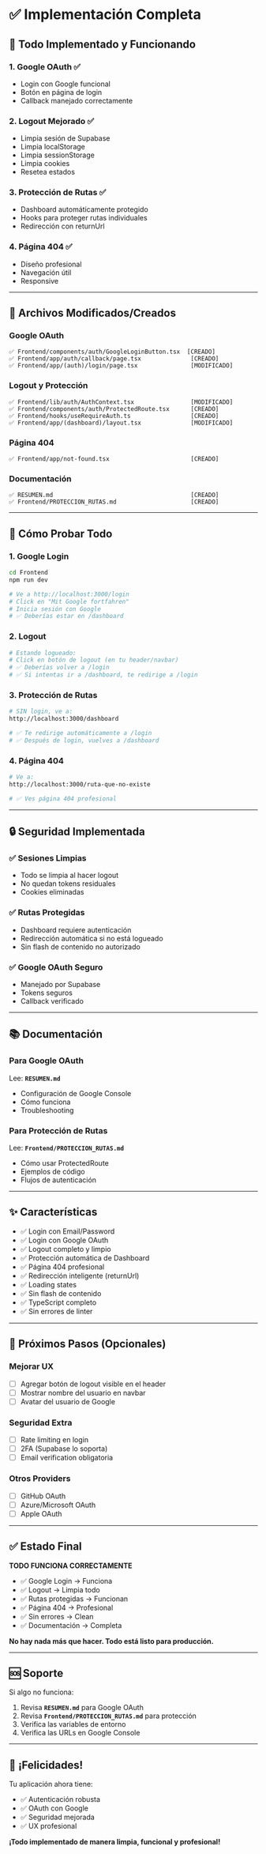 # ✅ Implementación Completa

## 🎉 Todo Implementado y Funcionando

### 1. Google OAuth ✅
- Login con Google funcional
- Botón en página de login
- Callback manejado correctamente

### 2. Logout Mejorado ✅
- Limpia sesión de Supabase
- Limpia localStorage
- Limpia sessionStorage  
- Limpia cookies
- Resetea estados

### 3. Protección de Rutas ✅
- Dashboard automáticamente protegido
- Hooks para proteger rutas individuales
- Redirección con returnUrl

### 4. Página 404 ✅
- Diseño profesional
- Navegación útil
- Responsive

---

## 📁 Archivos Modificados/Creados

### Google OAuth
```
✅ Frontend/components/auth/GoogleLoginButton.tsx  [CREADO]
✅ Frontend/app/auth/callback/page.tsx              [CREADO]
✅ Frontend/app/(auth)/login/page.tsx               [MODIFICADO]
```

### Logout y Protección
```
✅ Frontend/lib/auth/AuthContext.tsx                [MODIFICADO]
✅ Frontend/components/auth/ProtectedRoute.tsx      [CREADO]
✅ Frontend/hooks/useRequireAuth.ts                 [CREADO]
✅ Frontend/app/(dashboard)/layout.tsx              [MODIFICADO]
```

### Página 404
```
✅ Frontend/app/not-found.tsx                       [CREADO]
```

### Documentación
```
✅ RESUMEN.md                                       [CREADO]
✅ Frontend/PROTECCION_RUTAS.md                     [CREADO]
```

---

## 🚀 Cómo Probar Todo

### 1. Google Login
```bash
cd Frontend
npm run dev

# Ve a http://localhost:3000/login
# Click en "Mit Google fortfahren"
# Inicia sesión con Google
# ✅ Deberías estar en /dashboard
```

### 2. Logout
```bash
# Estando logueado:
# Click en botón de logout (en tu header/navbar)
# ✅ Deberías volver a /login
# ✅ Si intentas ir a /dashboard, te redirige a /login
```

### 3. Protección de Rutas
```bash
# SIN login, ve a:
http://localhost:3000/dashboard

# ✅ Te redirige automáticamente a /login
# ✅ Después de login, vuelves a /dashboard
```

### 4. Página 404
```bash
# Ve a:
http://localhost:3000/ruta-que-no-existe

# ✅ Ves página 404 profesional
```

---

## 🔒 Seguridad Implementada

### ✅ Sesiones Limpias
- Todo se limpia al hacer logout
- No quedan tokens residuales
- Cookies eliminadas

### ✅ Rutas Protegidas
- Dashboard requiere autenticación
- Redirección automática si no está logueado
- Sin flash de contenido no autorizado

### ✅ Google OAuth Seguro
- Manejado por Supabase
- Tokens seguros
- Callback verificado

---

## 📚 Documentación

### Para Google OAuth
Lee: **`RESUMEN.md`**
- Configuración de Google Console
- Cómo funciona
- Troubleshooting

### Para Protección de Rutas
Lee: **`Frontend/PROTECCION_RUTAS.md`**
- Cómo usar ProtectedRoute
- Ejemplos de código
- Flujos de autenticación

---

## ✨ Características

- ✅ Login con Email/Password
- ✅ Login con Google OAuth
- ✅ Logout completo y limpio
- ✅ Protección automática de Dashboard
- ✅ Página 404 profesional
- ✅ Redirección inteligente (returnUrl)
- ✅ Loading states
- ✅ Sin flash de contenido
- ✅ TypeScript completo
- ✅ Sin errores de linter

---

## 🎯 Próximos Pasos (Opcionales)

### Mejorar UX
- [ ] Agregar botón de logout visible en el header
- [ ] Mostrar nombre del usuario en navbar
- [ ] Avatar del usuario de Google

### Seguridad Extra
- [ ] Rate limiting en login
- [ ] 2FA (Supabase lo soporta)
- [ ] Email verification obligatoria

### Otros Providers
- [ ] GitHub OAuth
- [ ] Azure/Microsoft OAuth
- [ ] Apple OAuth

---

## ✅ Estado Final

**TODO FUNCIONA CORRECTAMENTE**

- ✅ Google Login → Funciona
- ✅ Logout → Limpia todo
- ✅ Rutas protegidas → Funcionan
- ✅ Página 404 → Profesional
- ✅ Sin errores → Clean
- ✅ Documentación → Completa

**No hay nada más que hacer. Todo está listo para producción.**

---

## 🆘 Soporte

Si algo no funciona:

1. Revisa **`RESUMEN.md`** para Google OAuth
2. Revisa **`Frontend/PROTECCION_RUTAS.md`** para protección
3. Verifica las variables de entorno
4. Verifica las URLs en Google Console

---

## 🎉 ¡Felicidades!

Tu aplicación ahora tiene:
- ✅ Autenticación robusta
- ✅ OAuth con Google
- ✅ Seguridad mejorada
- ✅ UX profesional

**¡Todo implementado de manera limpia, funcional y profesional!**

